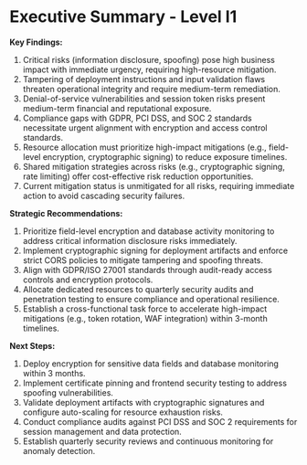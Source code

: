 # Executive Summary - Level l1

**Key Findings:**
1. Critical risks (information disclosure, spoofing) pose high business impact with immediate urgency, requiring high-resource mitigation.
2. Tampering of deployment instructions and input validation flaws threaten operational integrity and require medium-term remediation.
3. Denial-of-service vulnerabilities and session token risks present medium-term financial and reputational exposure.
4. Compliance gaps with GDPR, PCI DSS, and SOC 2 standards necessitate urgent alignment with encryption and access control standards.
5. Resource allocation must prioritize high-impact mitigations (e.g., field-level encryption, cryptographic signing) to reduce exposure timelines.
6. Shared mitigation strategies across risks (e.g., cryptographic signing, rate limiting) offer cost-effective risk reduction opportunities.
7. Current mitigation status is unmitigated for all risks, requiring immediate action to avoid cascading security failures.

**Strategic Recommendations:**
1. Prioritize field-level encryption and database activity monitoring to address critical information disclosure risks immediately.
2. Implement cryptographic signing for deployment artifacts and enforce strict CORS policies to mitigate tampering and spoofing threats.
3. Align with GDPR/ISO 27001 standards through audit-ready access controls and encryption protocols.
4. Allocate dedicated resources to quarterly security audits and penetration testing to ensure compliance and operational resilience.
5. Establish a cross-functional task force to accelerate high-impact mitigations (e.g., token rotation, WAF integration) within 3-month timelines.

**Next Steps:**
1. Deploy encryption for sensitive data fields and database monitoring within 3 months.
2. Implement certificate pinning and frontend security testing to address spoofing vulnerabilities.
3. Validate deployment artifacts with cryptographic signatures and configure auto-scaling for resource exhaustion risks.
4. Conduct compliance audits against PCI DSS and SOC 2 requirements for session management and data protection.
5. Establish quarterly security reviews and continuous monitoring for anomaly detection.


